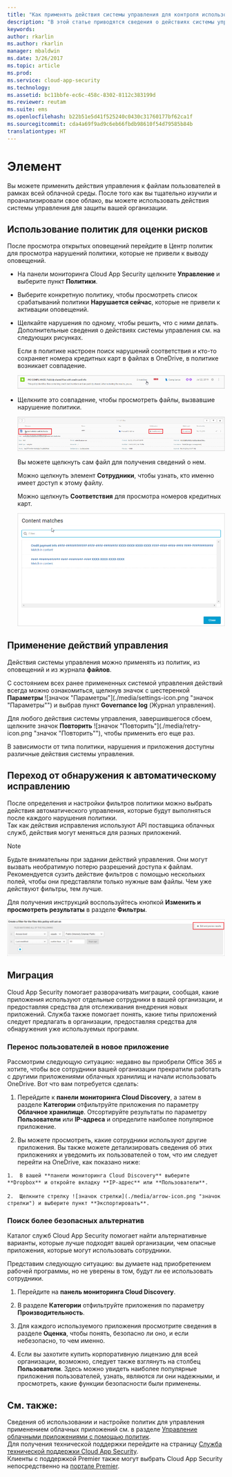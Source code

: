 ```yaml
---
title: "Как применять действия системы управления для контроля использования облачных приложений | Microsoft Docs"
description: "В этой статье приводятся сведения о действиях системы управления, которые можно выполнять в Cloud App Security для контроля использования облачных приложений в организации."
keywords: 
author: rkarlin
ms.author: rkarlin
manager: mbaldwin
ms.date: 3/26/2017
ms.topic: article
ms.prod: 
ms.service: cloud-app-security
ms.technology: 
ms.assetid: bc11bbfe-ec6c-458c-8302-8112c383199d
ms.reviewer: reutam
ms.suite: ems
ms.openlocfilehash: b22b51e5d41f525240c0430c31760177bf62ca1f
ms.sourcegitcommit: cda4a69f9ad9c6eb66fbdb98610f54d79585b84b
translationtype: HT
---
```

# <a name="control"></a>Элемент
Вы можете применить действия управления к файлам пользователей в рамках всей облачной среды. После того как вы тщательно изучили и проанализировали свое облако, вы можете использовать действия системы управления для защиты вашей организации.  

## <a name="use-policies-to-assess-risk"></a>Использование политик для оценки рисков  
После просмотра открытых оповещений перейдите в Центр политик для просмотра нарушений политики, которые не привели к выводу оповещений.  

-   На панели мониторинга Cloud App Security щелкните **Управление** и выберите пункт **Политики**.  

-   Выберите конкретную политику, чтобы просмотреть список срабатываний политики **Нарушается сейчас**, которые не привели к активации оповещений.  

-   Щелкайте нарушения по одному, чтобы решить, что с ними делать. Дополнительные сведения о действиях системы управления см. на следующих рисунках.  

     Если в политике настроен поиск нарушений соответствия и кто-то сохраняет номера кредитных карт в файлах в OneDrive, в политике возникает совпадение.  

     ![Совпадения PCI](./media/pci-matches.png "совпадения pci")  

-   Щелкните это совпадение, чтобы просмотреть файлы, вызвавшие нарушение политики.  

     ![Совпадения содержимого PCI](./media/pci-content-matches.png "совпадения содержимого pci")  

     Вы можете щелкнуть сам файл для получения сведений о нем.  

     Можно щелкнуть элемент **Сотрудники**, чтобы узнать, кто именно имеет доступ к этому файлу.  

     Можно щелкнуть **Соответствия** для просмотра номеров кредитных карт.  

     ![Совпадения содержимого ccn](./media/content-matches-ccn.png "совпадения содержимого ccn")  

## <a name="apply-governance-actions"></a>Применение действий управления  
Действия системы управления можно применять из политик, из оповещений и из журнала **файлов**.  

С состоянием всех ранее примененных системой управления действий всегда можно ознакомиться, щелкнув значок с шестеренкой **Параметры** ![значок "Параметры"](./media/settings-icon.png "значок "Параметры"") и выбрав пункт **Governance log** (Журнал управления).  

Для любого действия системы управления, завершившегося сбоем, щелкните значок **Повторить** ![значок "Повторить"](./media/retry-icon.png "значок "Повторить""), чтобы применить его еще раз.  

В зависимости от типа политики, нарушения и приложения доступны различные действия системы управления.  

## <a name="move-from-detection-to-automatic-remediation"></a>Переход от обнаружения к автоматическому исправлению  
После определения и настройки фильтров политики можно выбрать действия автоматического управления, которые будут выполняться после каждого нарушения политики.  
Так как действия исправления используют API поставщика облачных служб, действия могут меняться для разных приложений.  

> [!NOTE]  
>  Будьте внимательны при задании действий управления. Они могут вызвать необратимую потерю разрешений доступа к файлам.  
> Рекомендуется сузить действие фильтров с помощью нескольких полей, чтобы они представляли только нужные вам файлы. Чем уже действуют фильтры, тем лучше.  
>   
>  Для получения инструкций воспользуйтесь кнопкой **Изменить и просмотреть результаты** в разделе **Фильтры**.  

![Изменение политики обработки файлов и предпросмотр результатов](./media/file-policy-edit-and-preview-results.png "изменение политики обработки файлов и предпросмотр результатов")  

## <a name="migration"></a>Миграция  
Cloud App Security помогает разворачивать миграции, сообщая, какие приложения используют отдельные сотрудники в вашей организации, и предоставляя средства для отслеживания внедрения новых приложений. Служба также помогает понять, какие типы приложений следует предлагать в организации, предоставляя средства для обнаружения уже используемых программ.  

### <a name="migrate-your-users-to-a-new-app"></a>Перенос пользователей в новое приложение  
Рассмотрим следующую ситуацию: недавно вы приобрели Office 365 и хотите, чтобы все сотрудники вашей организации прекратили работать с другими приложениями облачных хранилищ и начали использовать OneDrive. Вот что вам потребуется сделать:  

1.   Перейдите к **панели мониторинга Cloud Discovery**, а затем в разделе **Категории** отфильтруйте приложения по параметру **Облачное хранилище**. Отсортируйте результаты по параметру **Пользователи** или **IP-адреса** и определите наиболее популярное приложение.  

2.   Вы можете просмотреть, какие сотрудники используют другие приложения. Вы также можете детализировать сведения об этих приложениях и уведомить их пользователей о том, что им следует перейти на OneDrive, как показано ниже:

    1.  В вашей **панели мониторинга Cloud Discovery** выберите **Dropbox** и откройте вкладку **IP-адрес** или **Пользователи**.  

    2.  Щелкните стрелку ![значок стрелки](./media/arrow-icon.png "значок стрелки") и выберите пункт **Экспортировать**.  

### <a name="find-more-secure-alternatives"></a>Поиск более безопасных альтернатив  
Каталог служб Cloud App Security помогает найти альтернативные варианты, которые лучше подходят вашей организации, чем опасные приложения, которые могут использовать сотрудники.  

Представим следующую ситуацию: вы думаете над приобретением рабочей программы, но не уверены в том, будут ли ее использовать сотрудники.  

1.   Перейдите на **панель мониторинга Cloud Discovery**.  

2.   В разделе **Категории** отфильтруйте приложения по параметру **Производительность**.  

3.   Для каждого используемого приложения просмотрите сведения в разделе **Оценка**, чтобы понять, безопасно ли оно, и если небезопасно, то чем именно.  

4.   Если вы захотите купить корпоративную лицензию для всей организации, возможно, следует также взглянуть на столбец **Пользователи**. Здесь можно увидеть наиболее популярные приложения пользователей, узнать, являются ли они надежными, и просмотреть, какие функции безопасности были применены.  

## <a name="see-also"></a>См. также:  
Сведения об использовании и настройке политик для управления применением облачных приложений см. в разделе [Управление облачными приложениями с помощью политик](control-cloud-apps-with-policies.md).   
Для получения технической поддержки перейдите на страницу [Служба технической поддержки Cloud App Security](http://support.microsoft.com/oas/default.aspx?prid=16031).   
Клиенты с поддержкой Premier также могут выбрать Cloud App Security непосредственно на [портале Premier](https://premier.microsoft.com/).  
